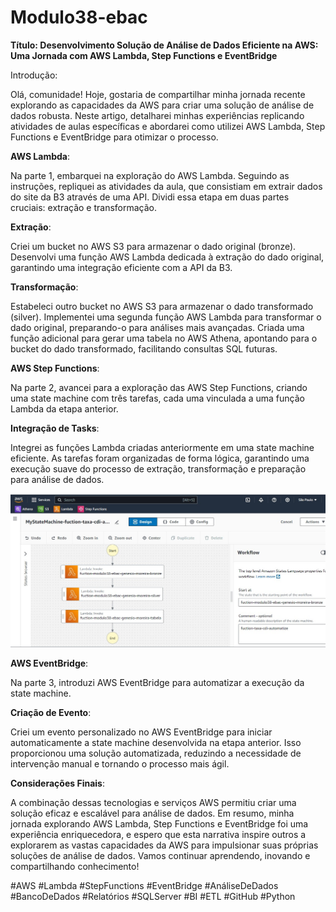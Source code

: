 # Modulo38-ebac

**Título: Desenvolvimento Solução de Análise de Dados Eficiente na AWS: Uma Jornada com AWS Lambda, Step Functions e EventBridge**

Introdução:

Olá, comunidade! Hoje, gostaria de compartilhar minha jornada recente explorando as capacidades da AWS para criar uma solução de análise de dados robusta. Neste artigo, detalharei minhas experiências replicando atividades de aulas específicas e abordarei como utilizei AWS Lambda, Step Functions e EventBridge para otimizar o processo.

**AWS Lambda**: 

Na parte 1, embarquei na exploração do AWS Lambda. Seguindo as instruções, repliquei as atividades da aula, que consistiam em extrair dados do site da B3 através de uma API. Dividi essa etapa em duas partes cruciais: extração e transformação.

**Extração**:

Criei um bucket no AWS S3 para armazenar o dado original (bronze).
Desenvolvi uma função AWS Lambda dedicada à extração do dado original, garantindo uma integração eficiente com a API da B3.  

**Transformação**:

Estabeleci outro bucket no AWS S3 para armazenar o dado transformado (silver).
Implementei uma segunda função AWS Lambda para transformar o dado original, preparando-o para análises mais avançadas.
Criada uma função adicional para gerar uma tabela no AWS Athena, apontando para o bucket do dado transformado, facilitando consultas SQL futuras.

**AWS Step Functions**: 

Na parte 2, avancei para a exploração das AWS Step Functions, criando uma state machine com três tarefas, cada uma vinculada a uma função Lambda da etapa anterior.

**Integração de Tasks**:

Integrei as funções Lambda criadas anteriormente em uma state machine eficiente.
As tarefas foram organizadas de forma lógica, garantindo uma execução suave do processo de extração, transformação e preparação para análise de dados.

![](https://github.com/Genesio-Moreira87/Modulo38-ebac/blob/main/images/print_step_functions1.jpg?raw=true)  

**AWS EventBridge**: 

Na parte 3, introduzi AWS EventBridge para automatizar a execução da state machine.

**Criação de Evento**:

Criei um evento personalizado no AWS EventBridge para iniciar automaticamente a state machine desenvolvida na etapa anterior.
Isso proporcionou uma solução automatizada, reduzindo a necessidade de intervenção manual e tornando o processo mais ágil.

**Considerações Finais**:

A combinação dessas tecnologias e serviços AWS permitiu criar uma solução eficaz e escalável para análise de dados.
Em resumo, minha jornada explorando AWS Lambda, Step Functions e EventBridge foi uma experiência enriquecedora, e espero que esta narrativa inspire outros a explorarem as vastas capacidades da AWS para impulsionar suas próprias soluções de análise de dados. Vamos continuar aprendendo, inovando e compartilhando conhecimento!

#AWS #Lambda #StepFunctions #EventBridge #AnáliseDeDados #BancoDeDados #Relatórios #SQLServer #BI #ETL #GitHub #Python





